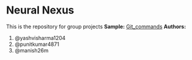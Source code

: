 # Neural Nexus 
This is the repository for group projects
**Sample:** [Git_commands](Git_commands.md)
**Authors:**
1. @yashvisharma1204
2. @punitkumar4871
3. @manish26m
